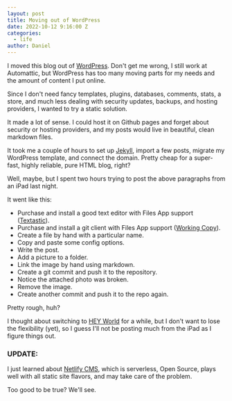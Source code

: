 ```yaml
---
layout: post
title: Moving out of WordPress
date: 2022-10-12 9:16:00 Z
categories:
  - life
author: Daniel
---
```

I moved this blog out of [WordPress](https://wordpress.org/). Don't get me wrong, I still work at Automattic, but WordPress has too many moving parts for my needs and the amount of content I put online. 

Since I don't need fancy templates, plugins, databases, comments, stats, a store, and much less dealing with security updates, backups, and hosting providers, I wanted to try a static solution.<!--more-->

It made a lot of sense. I could host it on Github pages and forget about security or hosting providers, and my posts would live in beautiful, clean markdown files.

It took me a couple of hours to set up [Jekyll](https://jekyllrb.com/), import a few posts, migrate my WordPress template, and connect the domain. Pretty cheap for a super-fast, highly reliable, pure HTML blog, right?

Well, maybe, but I spent two hours trying to post the above paragraphs from an iPad last night. 

It went like this:

* Purchase and install a good text editor with Files App support ([Textastic](https://www.textasticapp.com/)).
* Purchase and install a git client with Files App support ([Working Copy](https://workingcopy.app/)).
* Create a file by hand with a particular name.
* Copy and paste some config options.
* Write the post.
* Add a picture to a folder.
* Link the image by hand using markdown.
* Create a git commit and push it to the repository.
* Notice the attached photo was broken.
* Remove the image.
* Create another commit and push it to the repo again.

Pretty rough, huh? 

I thought about switching to [HEY World](https://world.hey.com/) for a while, but I don't want to lose the flexibility (yet), so I guess I'll not be posting much from the iPad as I figure things out.

### UPDATE:
I just learned about [Netlify CMS](https://www.netlifycms.org/), which is serverless, Open Source, plays well with all static site flavors, and may take care of the problem.

Too good to be true? We'll see.

